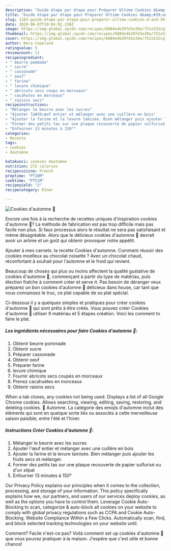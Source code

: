 ```yaml
---
description: "Guide étape par étape pour Préparer Ultime Cookies d&amp;#39;automne 🍁"
title: "Guide étape par étape pour Préparer Ultime Cookies d&amp;#39;automne 🍁"
slug: 1183-guide-etape-par-etape-pour-preparer-ultime-cookies-d-and-39-automne
date: 2020-06-07T19:04:01.230Z
image: https://img-global.cpcdn.com/recipes/6884e4b397d1e39e/751x532cq70/cookies-dautomne-🍁-photo-principale-de-la-recette.jpg
thumbnail: https://img-global.cpcdn.com/recipes/6884e4b397d1e39e/751x532cq70/cookies-dautomne-🍁-photo-principale-de-la-recette.jpg
cover: https://img-global.cpcdn.com/recipes/6884e4b397d1e39e/751x532cq70/cookies-dautomne-🍁-photo-principale-de-la-recette.jpg
author: Nora Copeland
ratingvalue: 5
reviewcount: 11
recipeingredient:
- " beurre pommade"
- " sucre"
- " cassonade"
- " oeuf"
- " farine"
- " levure chimique"
- " abricots secs coups en morceaux"
- " cacahutes en morceaux"
- " raisins secs"
recipeinstructions:
- "Mélanger le beurre avec les sucres"
- "Ajouter l&#39;œuf entier et mélanger avec une cuillère en bois"
- "Ajouter la farine et la levure tamisée. Bien mélanger puis ajouter les fruits secs et mélanger."
- "Former des petits tas sur une plaque recouverte de papier sulfurisé ou d&#39;un silpat"
- "Enfourner 13 minutes à 150°"
categories:
- Recette
tags:
- cookies
- dautomne

katakunci: cookies dautomne 
nutrition: 272 calories
recipecuisine: French
preptime: "PT10M"
cooktime: "PT51M"
recipeyield: "2"
recipecategory: Dîner

---
```



![Cookies d&#39;automne 🍁](https://img-global.cpcdn.com/recipes/6884e4b397d1e39e/751x532cq70/cookies-dautomne-🍁-photo-principale-de-la-recette.jpg)

Encore une fois à la recherche de recettes uniques d'inspiration cookies d&#39;automne 🍁? La méthode de fabrication est pas trop difficile mais pas facile non plus. Si faux processus alors le résultat ne sera pas satisfaisant et même désagréable. Alors que le délicieux cookies d&#39;automne 🍁 devrait avoir un arôme et un goût qui obtenir provoquer notre appétit.

Ajouter à mes carnets. la recette Cookies d&#39;automne. Comment réussir des cookies moelleux au chocolat noisette ? Avec un chocolat chaud, réconfortant à souhait pour l&#39;automne et le froid qui revient.

Beaucoup de choses qui plus ou moins affectent la qualité gustative de cookies d&#39;automne 🍁, commençant à partir du type de matériau, puis élection fraîche à comment créer et serve it. Pas besoin de déranger veux préparez un bon cookies d&#39;automne 🍁 délicieux dans house, car tant que vous connaissez le truc, ce plat capable de so plat spécial.


Ci-dessous il y a quelques simples et pratiques pour créer cookies d&#39;automne 🍁 qui sont prêts à être créés. Vous pouvez créer Cookies d&#39;automne 🍁 utiliser 9 matériau et 5 étapes création. Voici les comment to faire le plat.

<!--inarticleads1-->

##### Les ingrédients nécessaires pour faire Cookies d&#39;automne 🍁:

1. Obtenir  beurre pommade
1. Obtenir  sucre
1. Préparer  cassonade
1. Obtenir  oeuf
1. Préparer  farine
1.   levure chimique
1. Fournir  abricots secs coupés en morceaux
1. Prenez  cacahuètes en morceaux
1. Obtenir  raisins secs


When a tab closes, any cookies not being used. Displays a list of all Google Chrome cookies. Allows searching, viewing, editing, saving, restoring, and deleting cookies. 🍁 Automne. La catégorie des emojis d&#39;automne inclut des éléments qui sont en quelque sorte liés ou associés à cette merveilleuse saison paisible, entre l&#39;été et l&#39;hiver. 

<!--inarticleads2-->

##### Instructions Créer Cookies d&#39;automne 🍁:

1. Mélanger le beurre avec les sucres
1. Ajouter l&#39;œuf entier et mélanger avec une cuillère en bois
1. Ajouter la farine et la levure tamisée. Bien mélanger puis ajouter les fruits secs et mélanger.
1. Former des petits tas sur une plaque recouverte de papier sulfurisé ou d&#39;un silpat
1. Enfourner 13 minutes à 150°


Our Privacy Policy explains our principles when it comes to the collection, processing, and storage of your information. This policy specifically explains how we, our partners, and users of our services deploy cookies, as well as the options you have to control them. Leverage Cookie Auto-Blocking to scan, categorize &amp; auto-block all cookies on your website to comply with global privacy regulations such as CCPA and Cookie Auto-Blocking. Website Compliance Within a Few Clicks. Automatically scan, find, and block selected tracking technologies on your website until. 


Comment? Facile n'est-ce pas? Voilà comment set up cookies d&#39;automne 🍁 que vous pouvez pratiquer à la maison. J'espère que c'est utile et bonne chance!
